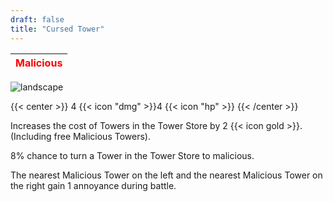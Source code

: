 ```yaml
---
draft: false
title: "Cursed Tower"
---
```

| <span style="color:Red"> Malicious </span> |
|--------|

![landscape](/images/towers/towerS_73.png)

{{< center >}}
4 {{< icon "dmg" >}}4 {{< icon "hp" >}}
{{< /center >}}

Increases the cost of Towers in the Tower Store by 2 {{< icon gold >}}.
(Including free Malicious Towers).

8% chance to turn a Tower in the Tower Store to malicious.

The nearest Malicious Tower on the left and the nearest Malicious Tower on the right gain 1 annoyance during battle.